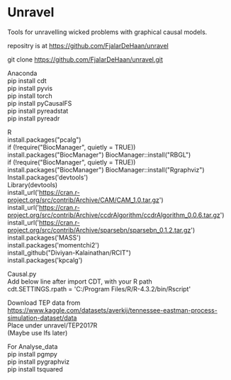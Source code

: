 Unravel
=======

Tools for unravelling wicked problems with graphical causal models.

repositry is at https://github.com/FjalarDeHaan/unravel

git clone https://github.com/FjalarDeHaan/unravel.git

Anaconda <br />
pip install cdt <br />
pip install pyvis <br />
pip install torch <br />
pip install pyCausalFS <br />
pip install pyreadstat <br />
pip install pyreadr <br />

R <br />
install.packages("pcalg") <br />
if (!require("BiocManager", quietly = TRUE)) install.packages("BiocManager") BiocManager::install("RBGL") <br />
if (!require("BiocManager", quietly = TRUE)) install.packages("BiocManager") BiocManager::install("Rgraphviz") <br />
Install.packages('devtools') <br />
Library(devtools) <br />
install_url('https://cran.r-project.org/src/contrib/Archive/CAM/CAM_1.0.tar.gz') <br />
install_url('https://cran.r-project.org/src/contrib/Archive/ccdrAlgorithm/ccdrAlgorithm_0.0.6.tar.gz') <br />
install_url('https://cran.r-project.org/src/contrib/Archive/sparsebn/sparsebn_0.1.2.tar.gz') <br />
install.packages('MASS') <br />
install.packages('momentchi2') <br />
install_github("Diviyan-Kalainathan/RCIT") <br />
install.packages('kpcalg') <br />

Causal.py <br />
Add below line after import CDT, with your R path <br />
cdt.SETTINGS.rpath = 'C:/Program Files/R/R-4.3.2/bin/Rscript' <br />

Download TEP data from https://www.kaggle.com/datasets/averkij/tennessee-eastman-process-simulation-dataset/data <br />
Place under unravel/TEP2017R <br />
(Maybe use lfs later) <br />

For Analyse_data <br />
pip install pgmpy <br />
pip install pygraphviz <br />
pip install tsquared <br />
